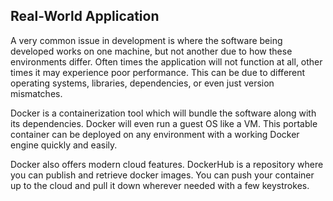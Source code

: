 ## Real-World Application

A very common issue in development is where the software being developed works on one machine, but not another due to how these environments differ. Often times the application will not function at all, other times it may experience poor performance. This can be due to different operating systems, libraries, dependencies, or even just version mismatches. 

Docker is a containerization tool which will bundle the software along with its dependencies. Docker will even run a guest OS like a VM. This portable container can be deployed on any environment with a working Docker engine quickly and easily. 

Docker also offers modern cloud features. DockerHub is a repository where you can publish and retrieve docker images. You can push your container up to the cloud and pull it down wherever needed with a few keystrokes.